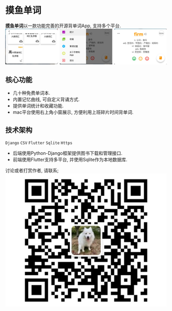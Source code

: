 # 摸鱼单词
**摸鱼单词**以一款功能完善的开源背单词App, 支持多个平台.
![示例图片](./sample.jpg)

## 核心功能
- 几十种免费单词本.
- 内置记忆曲线, 可自定义背诵方式.
- 提供单词统计和收藏功能.
- mac平台使用右上角小窗展示, 方便利用上班碎片时间背单词.

## 技术架构
`Django` `CSV` `Flutter` `Sqlite` `Https`
- 后端使用Python-Django框架提供图书下载和管理接口.
- 前端使用Flutter支持多平台, 并使用Sqlite作为本地数据库.

讨论或者打赏作者, 请联系;
![](./qr.jpeg)